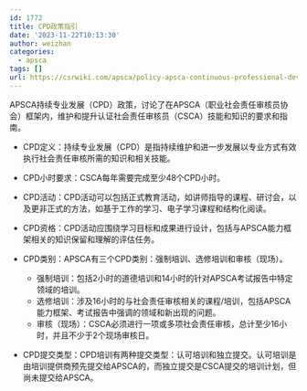 ```yaml
---
id: 1772
title: CPD政策指引
date: '2023-11-22T10:13:30'
author: weizhan
categories:
  - apsca
tags: []
url: https://csrwiki.com/apsca/policy-apsca-continuous-professional-development-cpd-1772
---
```


APSCA持续专业发展（CPD）政策，讨论了在APSCA（职业社会责任审核员协会）框架内，维护和提升认证社会责任审核员（CSCA）技能和知识的要求和指南。

- CPD定义：持续专业发展（CPD）是指持续维护和进一步发展以专业方式有效执行社会责任审核所需的知识和相关技能。

- CPD小时要求：CSCA每年需要完成至少48个CPD小时。

- CPD活动：CPD活动可以包括正式教育活动，如讲师指导的课程、研讨会，以及更非正式的方法，如基于工作的学习、电子学习课程和结构化阅读。

- CPD资格：CPD活动应围绕学习目标和成果进行设计，包括与APSCA能力框架相关的知识保留和理解的评估任务。

- CPD类别：APSCA有三个CPD类别：强制培训、选修培训和审核（现场）。

  - 强制培训：包括2小时的道德培训和14小时的针对APSCA考试报告中特定领域的培训。
  - 选修培训：涉及16小时的与社会责任审核相关的课程/培训，包括APSCA能力框架、考试报告中强调的领域和新出现的问题。
  - 审核（现场）：CSCA必须进行一项或多项社会责任审核，总计至少16小时，并且不少于2个现场审核日。

* CPD提交类型：CPD培训有两种提交类型：认可培训和独立提交。认可培训是由培训提供商预先提交给APSCA的，而独立提交是CSCA提交的培训计划，但尚未提交给APSCA。
